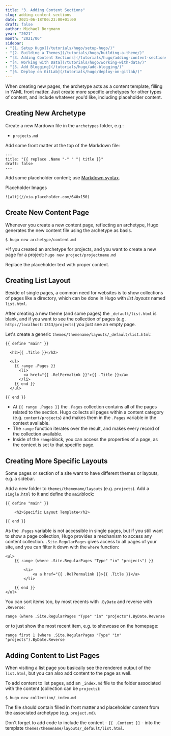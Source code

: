 ```yaml
---
title: "3. Adding Content Sections"
slug: adding-content-sections
date: 2021-06-18T00:23:00+01:00
draft: false
author: Michael Borgmann
year: "2021"
month: "2021/06"
sidebar:
- "[1. Setup Hugo](/tutorials/hugo/setup-hugo/)"
- "[2. Building a Themes](/tutorials/hugo/building-a-theme/)"
- "[3. Adding Content Sections](/tutorials/hugo/adding-content-sections/)"
- "[4. Working with Data](/tutorials/hugo/working-with-data/)"
- "[5. Add Blogging](/tutorials/hugo/add-blogging/)"
- "[6. Deploy on GitLab](/tutorials/hugo/deploy-on-gitlab/)"
---
```


When creating new pages, the archetype acts as a content template, filling in YAML front matter. Just create more specific archetypes for other types of content, and include whatever you'd like, including placeholder content.

<!--more-->

## Creating New Archetype

Create a new Mardown file in the ``archetypes`` folder, e.g.:

* ``projects.md``

Add some front matter at the top of the Markdown file:

```
---
title: "{{ replace .Name "-" " "| title }}"
draft: false
---
```

Add some placeholder content; use [Markdown syntax](https://www.markdownguide.org/basic-syntax/).

Placeholder Images
```
![alt](//via.placeholder.com/640x150)
```

## Create New Content Page

Whenever you create a new content page, reflecting an archetype, Hugo generates the new content file using the archetype as basis.

```
$ hugo new archetype/content.md
```

*If you created an archetype for projects, and you want to create a new page for a project: ``hugo new project/projectname.md``

Replace the placeholder text with proper content.

## Creating List Layout

Beside of single pages, a common need for websites is to show collections of pages like a directory, which can be done in Hugo with *list layouts* named ``list.html``.

After creating a new theme (and some pages) the ``_default/list.html`` is blank, and if you want to see the collection of pages (e.g. ``http://localhost:1313/projects``) you just see an empty page.

Let's create a generic ``themes/themename/layouts/_default/list.html``:

```
{{ define "main" }}

  <h2>{{ .Title }}</h2>

  <ul>
    {{ range .Pages }}
      <li>
        <a href="{{ .RelPermalink }}">{{ .Title }}</a>
      </li>
    {{ end }}
  </ul>

{{ end }}
```

* At ``{{ range .Pages }}`` the ``.Pages`` collection contains all of the pages related to the section. Hugo collects all pages within a content category (e.g. ``content/projects``) and makes them in the ``.Pages`` variable in the context available.
* The ``range`` function iterates over the result, and makes every record of the collection available.
* Inside of the ``range``block, you can access the properties of a page, as the context is set to that specific page.

## Creating More Specific Layouts

Some pages or section of a site want to have different themes or layouts, e.g. a sidebar.

Add a new folder to ``themes/themename/layouts`` (e.g. ``projects``). Add a ``single.html`` to it and define the ``main``block:

```
{{ define "main" }}

	<h2>Specific Layout Template</h2>

{{ end }}
```

As the ``.Pages`` variable is not accessible in single pages, but if you still want to show a page collection, Hugo provides a mechanism to access any content collection. ``.Site.RegularPages`` gives access to all pages of your site, and you can filter it down with the ``where`` function:

```
<ul>
	{{ range (where .Site.RegularPages "Type" "in" "projects") }}

		<li>
			<a a href="{{ .RelPermalink }}>{{ .Title }}</a>
		</li>

	{{ end }}
</ul>
```

You can sort items too, by most recents with ``.ByDate`` and reverse with ``.Reverse``:

```
range (where .Site.RegularPages "Type" "in" "projects").ByDate.Reverse
```

or to just show the most recent item, e.g. to showcase on the homepage:

```
range first 1 (where .Site.RegularPages "Type" "in" "projects").ByDate.Reverse
```

## Adding Content to List Pages

When visiting a list page you basically see the rendered output of the ``list.html``, but you can also add content to the page as well.

To add content to list pages, add an ``_index.md`` file to the folder associated with the content (collection can be ``projects``):

```
$ hugo new collection/_index.md
```

The file should contain filled in front matter and placeholder content from the associated archetype (e.g. ``project.md``).

Don't forget to add code to include the content - ``{{ .Content }}`` - into the template ``themes/themename/layouts/_default/list.html``.
